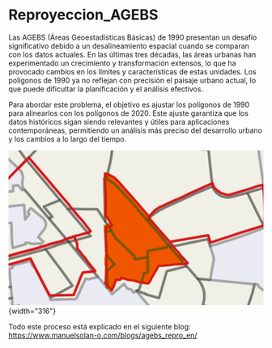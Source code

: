 # Reproyeccion_AGEBS

Las AGEBS (Áreas Geoestadísticas Básicas) de 1990 presentan un desafío significativo debido a un desalineamiento espacial cuando se comparan con los datos actuales. En las últimas tres décadas, las áreas urbanas han experimentado un crecimiento y transformación extensos, lo que ha provocado cambios en los límites y características de estas unidades. Los polígonos de 1990 ya no reflejan con precisión el paisaje urbano actual, lo que puede dificultar la planificación y el análisis efectivos.

Para abordar este problema, el objetivo es ajustar los polígonos de 1990 para alinearlos con los polígonos de 2020. Este ajuste garantiza que los datos históricos sigan siendo relevantes y útiles para aplicaciones contemporáneas, permitiendo un análisis más preciso del desarrollo urbano y los cambios a lo largo del tiempo.

![Area of interest](media/pol_estudio.png){width="316"}

Todo este proceso está explicado en el siguiente blog: https://www.manuelsolan-o.com/blogs/agebs_repro_en/
